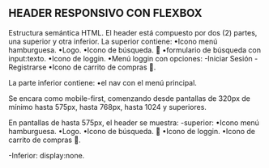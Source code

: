 ## HEADER RESPONSIVO CON FLEXBOX 
Estructura semántica HTML.
El header está compuesto por dos (2) partes, una superior y otra inferior.
La superior contiene:
•Icono menú hamburguesa.
•Logo.
•Icono de búsqueda. 🔎 
•formulario de búsqueda con input:texto.
•Icono de loggin.
•Menú loggin con opciones: 
-Iniciar Sesión
-Registrarse
•Icono de carrito de compras 🛒.

La parte inferior contiene:
•el nav con el menú principal.

Se encara como mobile-first, comenzando desde pantallas de 320px de mínimo hasta 575px, hasta 768px, hasta 1024 y superiores.

En pantallas de hasta 575px, el header se muestra:
-superior: 
•Icono menú hamburguesa.
•Logo.
•Icono de búsqueda. 🔎 
•Icono de loggin.
•Icono de carrito de compras 🛒.

-Inferior:
display:none.


